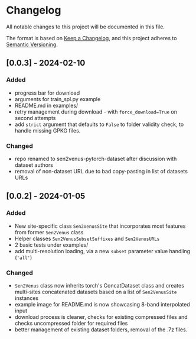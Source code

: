 # Changelog
All notable changes to this project will be documented in this file.

The format is based on [Keep a Changelog](https://keepachangelog.com/en/1.0.0/),
and this project adheres to [Semantic Versioning](https://semver.org/spec/v2.0.0.html).
## [0.0.3] - 2024-02-10

### Added

- progress bar for download
- arguments for train_spl.py example
- README.md in examples/
- retry management during download - with `force_download=True` on second attempts
- add `strict` argument that defaults to `False` to folder validity check, to handle missing GPKG files.

### Changed
- repo renamed to sen2venus-pytorch-dataset after discussion with dataset authors
- removal of non-dataset URL due to bad copy-pasting in list of datasets URLs
 
## [0.0.2] - 2024-01-05

### Added

- New site-specific class `Sen2VenusSite` that incorporates most features from former `Sen2Venus` class
- Helper classes `Sen2VenusSubsetSuffixes` and `Sen2VenusURLs`
- 2 basic tests under examples/
- add multi-resolution loading, via a new `subset` parameter value handling (`'all'`)

### Changed

- `Sen2Venus` class now inherits torch's ConcatDataset class and creates multi-sites concatenated datasets based on a list of `Sen2VenusSite` instances
- example image for README.md is now showcasing 8-band interpolated input
- download process is cleaner, checks for existing compressed files and checks uncompressed folder for required files
- better management of existing dataset folders, removal of the .7z files.